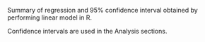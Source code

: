 Summary of regression and 95% confidence interval obtained by performing linear model in R.

Confidence intervals are used in the Analysis sections.

